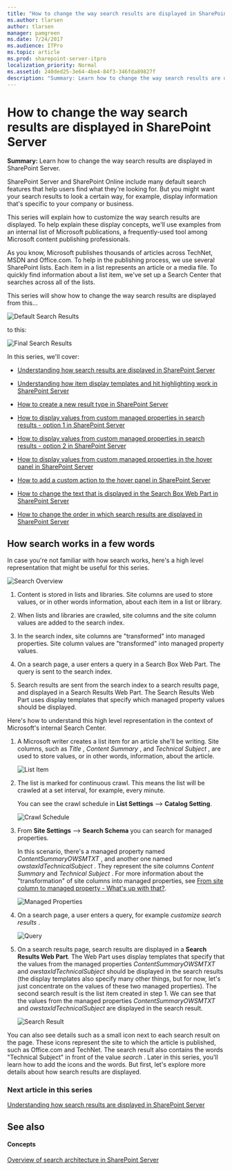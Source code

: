 ```yaml
---
title: "How to change the way search results are displayed in SharePoint Server"
ms.author: tlarsen
author: tlarsen
manager: pamgreen
ms.date: 7/24/2017
ms.audience: ITPro
ms.topic: article
ms.prod: sharepoint-server-itpro
localization_priority: Normal
ms.assetid: 240ded25-3e64-4be4-84f3-346fda89827f
description: "Summary: Learn how to change the way search results are displayed in SharePoint Server."
---
```


# How to change the way search results are displayed in SharePoint Server

 **Summary:** Learn how to change the way search results are displayed in SharePoint Server. 
  
SharePoint Server and SharePoint Online include many default search features that help users find what they're looking for. But you might want your search results to look a certain way, for example, display information that's specific to your company or business.
  
This series will explain how to customize the way search results are displayed. To help explain these display concepts, we'll use examples from an internal list of Microsoft publications, a frequently-used tool among Microsoft content publishing professionals.
  
As you know, Microsoft publishes thousands of articles across TechNet, MSDN and Office.com. To help in the publishing process, we use several SharePoint lists. Each item in a list represents an article or a media file. To quickly find information about a list item, we've set up a Search Center that searches across all of the lists.
  
This series will show how to change the way search results are displayed from this…
  
![Default Search Results](../media/OTCSP_DefaultSearchResults.png)
  
 to this: 
  
![Final Search Results](../media/OTCSP_FinalSearchResults.png)
  
In this series, we'll cover:
  
- [Understanding how search results are displayed in SharePoint Server](understanding-how-search-results-are-displayed.md)
    
- [Understanding how item display templates and hit highlighting work in SharePoint Server](understanding-how-item-display-templates-and-hit-highlighting-work.md)
    
- [How to create a new result type in SharePoint Server](how-to-create-a-new-result-type.md)
    
- [How to display values from custom managed properties in search results - option 1 in SharePoint Server](how-to-display-values-from-custom-managed-properties-in-search-resultsoption-1.md)
    
- [How to display values from custom managed properties in search results - option 2 in SharePoint Server](how-to-display-values-from-custom-managed-properties-in-search-results-–-option.md)
    
- [How to display values from custom managed properties in the hover panel in SharePoint Server](how-to-display-values-from-custom-managed-properties-in-the-hover-panel.md)
    
- [How to add a custom action to the hover panel in SharePoint Server](how-to-add-a-custom-action-to-the-hover-panel.md)
    
- [How to change the text that is displayed in the Search Box Web Part in SharePoint Server](how-to-change-the-text-that-is-displayed-in-the-search-box-web-part.md)
    
- [How to change the order in which search results are displayed in SharePoint Server](how-to-change-the-order-in-which-search-results-are-displayed.md)
    
## How search works in a few words
<a name="BKMK_HowSearchWorksinaFewWords"> </a>

In case you're not familiar with how search works, here's a high level representation that might be useful for this series.
  
![Search Overview](../media/OTCSP_SearchOverview.png)
  
1. Content is stored in lists and libraries. Site columns are used to store values, or in other words information, about each item in a list or library.
    
2. When lists and libraries are crawled, site columns and the site column values are added to the search index.
    
3. In the search index, site columns are "transformed" into managed properties. Site column values are "transformed" into managed property values.
    
4. On a search page, a user enters a query in a Search Box Web Part. The query is sent to the search index.
    
5. Search results are sent from the search index to a search results page, and displayed in a Search Results Web Part. The Search Results Web Part uses display templates that specify which managed property values should be displayed.
    
Here's how to understand this high level representation in the context of Microsoft's internal Search Center.
  
1. A Microsoft writer creates a list item for an article she'll be writing. Site columns, such as  *Title*  ,  *Content Summary*  , and  *Technical Subject*  , are used to store values, or in other words, information, about the article. 
    
     ![List Item](../media/OTCSP_ListItem.png)
  
2. The list is marked for continuous crawl. This means the list will be crawled at a set interval, for example, every minute.
    
    You can see the crawl schedule in **List Settings** --> **Catalog Setting**. 
    
     ![Crawl Schedule](../media/OTCSP_CrawlSchedule.png)
  
3. From **Site Settings** --> **Search Schema** you can search for managed properties. 
    
    In this scenario, there's a managed property named  *ContentSummaryOWSMTXT*  , and another one named  *owstaxIdTechnicalSubject*  . They represent the site columns  *Content Summary*  and  *Technical Subject*  . For more information about the "transformation" of site columns into managed properties, see [From site column to managed property - What's up with that?](../administration/from-site-column-to-managed-propertywhat-s-up-with-that.md).
    
     ![Managed Properties](../media/OTCSP_ManagedProperties.png)
  
4. On a search page, a user enters a query, for example  *customize search results*  . 
    
     ![Query](../media/OTCSP_Query.png)
  
5. On a search results page, search results are displayed in a **Search Results Web Part**. The Web Part uses display templates that specify that the values from the managed properties  *ContentSummaryOWSMTXT*  and  *owstaxIdTechnicalSubject*  should be displayed in the search results (the display templates also specify many other things, but for now, let's just concentrate on the values of these two managed properties). The second search result is the list item created in step 1. We can see that the values from the managed properties  *ContentSummaryOWSMTXT*  and  *owstaxIdTechnicalSubject*  are displayed in the search result. 
    
     ![Search Result](../media/OTCSP_SearchResult.png)
  
You can also see details such as a small icon next to each search result on the page. These icons represent the site to which the article is published, such as Office.com and TechNet. The search result also contains the words "Technical Subject" in front of the value  *search*  . Later in this series, you'll learn how to add the icons and the words. But first, let's explore more details about how search results are displayed. 
    
### Next article in this series

[Understanding how search results are displayed in SharePoint Server](understanding-how-search-results-are-displayed.md)
  
## See also
<a name="BKMK_HowSearchWorksinaFewWords"> </a>

#### Concepts

[Overview of search architecture in SharePoint Server](search-architecture-overview.md)

